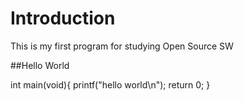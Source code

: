 # Introduction

This is my first program for studying Open Source SW

##Hello World

int main(void){
	printf("hello world\n");
	return 0;
}

